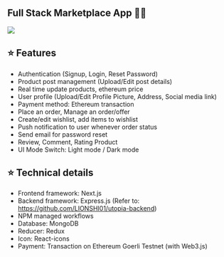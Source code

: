 ## Full Stack Marketplace App 👨‍💻

[![](https://img.shields.io/badge/Gmail-lionshi2012%40gmail.com-red)](mailto:lionshi2012@gmail.com)

## :star: Features

- Authentication (Signup, Login, Reset Password)
- Product post management (Upload/Edit post details)
- Real time update products, ethereum price
- User profile (Upload/Edit Profile Picture, Address, Social media link)
- Payment method: Ethereum transaction
- Place an order, Manage an order/offer
- Create/edit wishlist, add items to wishlist
- Push notification to user whenever order status
- Send email for password reset
- Review, Comment, Rating Product
- UI Mode Switch: Light mode / Dark mode

## :star: Technical details

- Frontend framework: Next.js
- Backend framework: Express.js (Refer to: https://github.com/LIONSHI01/utopia-backend)
- NPM managed workflows
- Database: MongoDB
- Reducer: Redux
- Icon: React-icons
- Payment: Transaction on Ethereum Goerli Testnet (with Web3.js)

